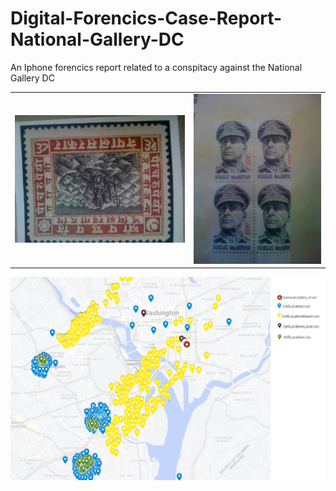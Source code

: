 # Digital-Forencics-Case-Report-National-Gallery-DC



An Iphone forencics report related to a conspitacy against the National Gallery DC


| | |
| --- | --- |
| ![Photos9](/Resources/Images/43393-IMG_0050.JPG) | ![Photos13](/Resources/Images/43401-IMG_0054.JPG) |
![City View](/Resources/Maps/generalView.png)

